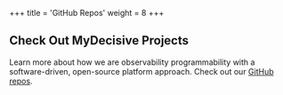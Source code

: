 +++
title = 'GitHub Repos'
weight = 8
+++

## Check Out MyDecisive Projects

Learn more about how we are observability programmability with a software-driven, open-source platform approach. Check out our [GitHub repos](https://github.com/orgs/DecisiveAI/repositories?type=public).
